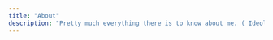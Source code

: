 ```yaml
---
title: "About"
description: "Pretty much everything there is to know about me. ( Ideology, Interests, Hobbies, Ambitions, Favorite books, Evil plans etc )"
---
```

